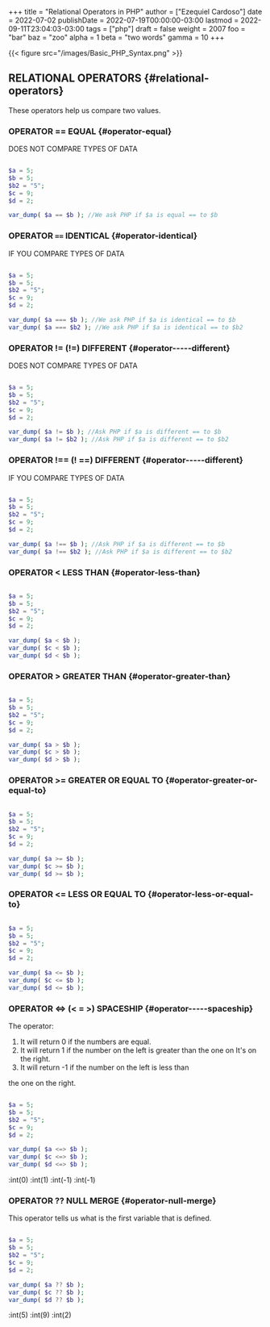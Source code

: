 +++
title = "Relational Operators in PHP"
author = ["Ezequiel Cardoso"]
date = 2022-07-02
publishDate = 2022-07-19T00:00:00-03:00
lastmod = 2022-09-11T23:04:03-03:00
tags = ["php"]
draft = false
weight = 2007
foo = "bar"
baz = "zoo"
alpha = 1
beta = "two words"
gamma = 10
+++

{{< figure src="/images/Basic_PHP_Syntax.png" >}}


## RELATIONAL OPERATORS {#relational-operators}

These operators help us compare two values.


### OPERATOR == EQUAL {#operator-equal}

DOES NOT COMPARE TYPES OF DATA

```php

$a = 5;
$b = 5;
$b2 = "5";
$c = 9;
$d = 2;

var_dump( $a == $b ); //We ask PHP if $a is equal == to $b
```


### OPERATOR `==` IDENTICAL {#operator-identical}

IF YOU COMPARE TYPES OF DATA

```php

$a = 5;
$b = 5;
$b2 = "5";
$c = 9;
$d = 2;

var_dump( $a === $b ); //We ask PHP if $a is identical == to $b
var_dump( $a === $b2 ); //We ask PHP if $a is identical == to $b2
```


### OPERATOR != (!=) DIFFERENT {#operator-----different}

DOES NOT COMPARE TYPES OF DATA

```php

$a = 5;
$b = 5;
$b2 = "5";
$c = 9;
$d = 2;

var_dump( $a != $b ); //Ask PHP if $a is different == to $b
var_dump( $a != $b2 ); //Ask PHP if $a is different == to $b2
```


### OPERATOR !== (! ==) DIFFERENT {#operator-----different}

IF YOU COMPARE TYPES OF DATA

```php

$a = 5;
$b = 5;
$b2 = "5";
$c = 9;
$d = 2;

var_dump( $a !== $b ); //Ask PHP if $a is different == to $b
var_dump( $a !== $b2 ); //Ask PHP if $a is different == to $b2
```


### OPERATOR &lt; LESS THAN {#operator-less-than}

```php

$a = 5;
$b = 5;
$b2 = "5";
$c = 9;
$d = 2;

var_dump( $a < $b );
var_dump( $c < $b );
var_dump( $d < $b );
```


### OPERATOR &gt; GREATER THAN {#operator-greater-than}

```php

$a = 5;
$b = 5;
$b2 = "5";
$c = 9;
$d = 2;

var_dump( $a > $b );
var_dump( $c > $b );
var_dump( $d > $b );
```


### OPERATOR &gt;= GREATER OR EQUAL TO {#operator-greater-or-equal-to}

```php

$a = 5;
$b = 5;
$b2 = "5";
$c = 9;
$d = 2;

var_dump( $a >= $b );
var_dump( $c >= $b );
var_dump( $d >= $b );
```


### OPERATOR &lt;= LESS OR EQUAL TO {#operator-less-or-equal-to}

```php

$a = 5;
$b = 5;
$b2 = "5";
$c = 9;
$d = 2;

var_dump( $a <= $b );
var_dump( $c <= $b );
var_dump( $d <= $b );
```


### OPERATOR &lt;=&gt; (&lt; = &gt;) SPACESHIP {#operator-----spaceship}

The operator:

1.  It will return 0 if the numbers are equal.
2.  It will return 1 if the number on the left is greater than the one on
    It's on the right.
3.  It will return -1 if the number on the left is less than

the one on the right.

```php

$a = 5;
$b = 5;
$b2 = "5";
$c = 9;
$d = 2;

var_dump( $a <=> $b );
var_dump( $c <=> $b );
var_dump( $d <=> $b );
```

:int(0)
:int(1)
:int(-1)
:int(-1)


### OPERATOR ?? NULL MERGE {#operator-null-merge}

This operator tells us what is the first variable that is defined.

```php

$a = 5;
$b = 5;
$b2 = "5";
$c = 9;
$d = 2;

var_dump( $a ?? $b );
var_dump( $c ?? $b );
var_dump( $d ?? $b );
```

:int(5)
:int(9)
:int(2)

[//]: # "Exported with love from a post written in Org mode"
[//]: # "- https://github.com/kaushalmodi/ox-hugo"
